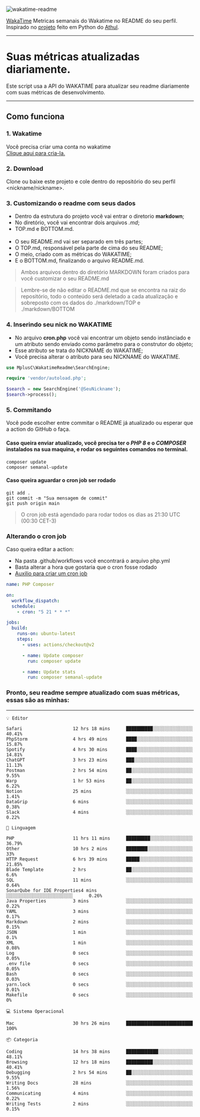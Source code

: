 ![wakatime-readme](https://socialify.git.ci/bymatheus/wakatime-readme/image?description=1&descriptionEditable=M%C3%A9tricas%20semanais%20do%20Wakatime%20no%20seu%20README%20de%20perfil.&font=KoHo&forks=1&language=1&owner=1&pattern=Signal&stargazers=1&theme=Dark)

[WakaTime](https://wakatime.com) Metricas semanais do Wakatime no README do seu perfil. <br>
Inspirado no [projeto](https://github.com/athul/waka-readme) feito em Python do [Athul](https://github.com/athul).
___

# Suas métricas atualizadas diariamente.
Este script usa a API do WAKATIME para atualizar seu readme diariamente com suas métricas de desenvolvimento.

___

## Como funciona

### 1. Wakatime
Você precisa criar uma conta no wakatime <br>
[Clique aqui para cria-la.](https://wakatime.com) 

### 2. Download
Clone ou baixe este projeto e cole dentro do repositório do seu perfil <nickname/nickname>.

### 3. Customizando o readme com seus dados
- Dentro da estrutura do projeto você vai entrar o diretorio **markdown**;  
- No diretório, você vai encontrar dois arquivos *.md*;
- TOP.md e BOTTOM.md.
<br><br>
- O seu README.md vai ser separado em três partes; 
- O TOP.md, responsável pela parte de cima do seu README;
- O meio, criado com as métricas do WAKATIME;
- E o BOTTOM.md, finalizando o arquivo README.md.<br>

> Ambos arquivos dentro do diretório MARKDOWN foram criados para você customizar o seu README.md

> Lembre-se de não editar o README.md que se encontra na raiz do repositório, todo o conteúdo será deletado a cada atualização e sobreposto com os dados do ./markdown/TOP e ./markdown/BOTTOM

### 4. Inserindo seu nick no WAKATIME
- No arquivo **cron.php** você vai encontrar um objeto sendo instânciado e um atributo sendo enviado como parâmetro para o construtor do objeto;
- Esse atributo se trata do NICKNAME do WAKATIME;
- Você precisa alterar o atributo para seu NICKNAME do WAKATIME.

```php
use MplusC\WakatimeReadme\SearchEngine;

require 'vendor/autoload.php';

$search = new SearchEngine('@SeuNickname');
$search->process();
```

### 5. Commitando
Você pode escolher entre commitar o README já atualizado ou esperar que a action do GitHub o faça. <br>

#### Caso queira enviar atualizado, você precisa ter o *PHP 8* e o *COMPOSER* instalados na sua maquina, e rodar os seguintes comandos no terminal.
```composer
composer update
composer semanal-update 
```

#### Caso queira aguardar o cron job ser rodado 
```git 
git add .
git commit -m "Sua mensagem de commit"
git push origin main
```

>O cron job está agendado para rodar todos os dias as 21:30 UTC (00:30 CET-3) 

### Alterando o cron job
Caso queira editar a action:

- Na pasta .github/workflows você encontrará o arquivo php.yml
- Basta alterar a hora que gostaria que o cron fosse rodado
- [Auxilio para criar um cron job](https://crontab.guru)

```yml
name: PHP Composer

on:
  workflow_dispatch:
  schedule:
    - cron: "5 21 * * *"

jobs:
  build:
    runs-on: ubuntu-latest
    steps:
      - uses: actions/checkout@v2

      - name: Update composer
        run: composer update

      - name: Update stats
        run: composer semanal-update
```

### Pronto, seu readme sempre atualizado com suas métricas, essas são as minhas:

___
```text
💡 Editor

Safari                   12 hrs 18 mins      ██████████░░░░░░░░░░░░░░░     40.41%
PhpStorm                 4 hrs 49 mins       ████░░░░░░░░░░░░░░░░░░░░░     15.87%
Spotify                  4 hrs 30 mins       ████░░░░░░░░░░░░░░░░░░░░░     14.81%
ChatGPT                  3 hrs 23 mins       ███░░░░░░░░░░░░░░░░░░░░░░     11.13%
Postman                  2 hrs 54 mins       ██░░░░░░░░░░░░░░░░░░░░░░░      9.55%
Warp                     1 hr 53 mins        ██░░░░░░░░░░░░░░░░░░░░░░░      6.22%
Notion                   25 mins             ░░░░░░░░░░░░░░░░░░░░░░░░░      1.41%
DataGrip                 6 mins              ░░░░░░░░░░░░░░░░░░░░░░░░░      0.38%
Slack                    4 mins              ░░░░░░░░░░░░░░░░░░░░░░░░░      0.22%
```
```text
💬 Linguagem

PHP                      11 hrs 11 mins      █████████░░░░░░░░░░░░░░░░     36.79%
Other                    10 hrs 2 mins       ████████░░░░░░░░░░░░░░░░░        33%
HTTP Request             6 hrs 39 mins       █████░░░░░░░░░░░░░░░░░░░░     21.85%
Blade Template           2 hrs               ██░░░░░░░░░░░░░░░░░░░░░░░       6.6%
SQL                      11 mins             ░░░░░░░░░░░░░░░░░░░░░░░░░      0.64%
SonarQube for IDE Properties4 mins              ░░░░░░░░░░░░░░░░░░░░░░░░░      0.26%
Java Properties          3 mins              ░░░░░░░░░░░░░░░░░░░░░░░░░      0.22%
YAML                     3 mins              ░░░░░░░░░░░░░░░░░░░░░░░░░      0.17%
Markdown                 2 mins              ░░░░░░░░░░░░░░░░░░░░░░░░░      0.15%
JSON                     1 min               ░░░░░░░░░░░░░░░░░░░░░░░░░       0.1%
XML                      1 min               ░░░░░░░░░░░░░░░░░░░░░░░░░      0.08%
Log                      0 secs              ░░░░░░░░░░░░░░░░░░░░░░░░░      0.05%
.env file                0 secs              ░░░░░░░░░░░░░░░░░░░░░░░░░      0.05%
Bash                     0 secs              ░░░░░░░░░░░░░░░░░░░░░░░░░      0.03%
yarn.lock                0 secs              ░░░░░░░░░░░░░░░░░░░░░░░░░      0.01%
Makefile                 0 secs              ░░░░░░░░░░░░░░░░░░░░░░░░░         0%
```
```text
💻 Sistema Operacional

Mac                      30 hrs 26 mins      █████████████████████████       100%
```
```text
📦 Categoria

Coding                   14 hrs 38 mins      ████████████░░░░░░░░░░░░░     48.11%
Browsing                 12 hrs 18 mins      ██████████░░░░░░░░░░░░░░░     40.41%
Debugging                2 hrs 54 mins       ██░░░░░░░░░░░░░░░░░░░░░░░      9.55%
Writing Docs             28 mins             ░░░░░░░░░░░░░░░░░░░░░░░░░      1.56%
Communicating            4 mins              ░░░░░░░░░░░░░░░░░░░░░░░░░      0.22%
Writing Tests            2 mins              ░░░░░░░░░░░░░░░░░░░░░░░░░      0.15%
```
